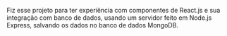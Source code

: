 Fiz esse projeto para ter experiência com componentes de React.js e sua integração com banco de dados, usando um servidor feito em Node.js Express, salvando os dados no banco de dados MongoDB.
